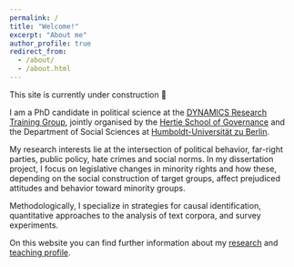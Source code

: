 ```yaml
---
permalink: /
title: "Welcome!"
excerpt: "About me"
author_profile: true
redirect_from: 
  - /about/
  - /about.html
---
```

This site is currently under construction :construction:

I am a PhD candidate in political science at the [DYNAMICS Research Training Group](https://www.sowi.hu-berlin.de/en/dynamics), jointly organised by the [Hertie School of Governance](https://www.hertie-school.org/de/) and the Department of Social Sciences at [Humboldt-Universität zu Berlin](https://www.sowi.hu-berlin.de/en/lehrbereiche-en/comparative-political-behavior/team/violeta-haas). 

My research interests lie at the intersection of political behavior, far-right parties, public policy, hate crimes and social norms. In my dissertation project, I focus on legislative changes in minority rights and how these, depending on the social construction of target groups, affect prejudiced attitudes and behavior toward minority groups. 

Methodologically, I specialize in strategies for causal identification, quantitative approaches to the analysis of text corpora, and survey experiments.

On this website you can find further information about my [research](https://violeta-haas.github.io/research/) and [teaching profile](https://violeta-haas.github.io/teaching/). 
